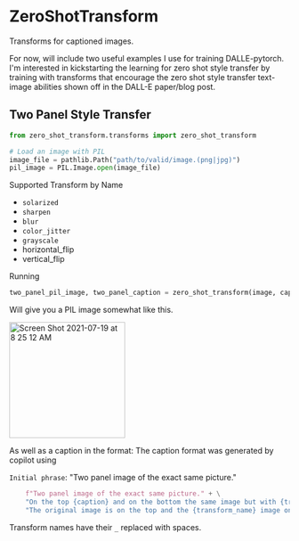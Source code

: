 # ZeroShotTransform

Transforms for captioned images.

For now, will include two useful examples I use for training DALLE-pytorch.
I'm interested in kickstarting the learning for zero shot style transfer 
by training with transforms that encourage the zero shot style transfer 
text-image abilities shown off in the DALL-E paper/blog post.

## Two Panel Style Transfer
 ```python
from zero_shot_transform.transforms import zero_shot_transform

# Load an image with PIL
image_file = pathlib.Path("path/to/valid/image.(png|jpg)")
pil_image = PIL.Image.open(image_file)
```

Supported Transform by Name
  - `solarized`
  - `sharpen`
  - `blur`
  - `color_jitter`
  - `grayscale`
  - horizontal_flip
  - vertical_flip

Running 
```python
two_panel_pil_image, two_panel_caption = zero_shot_transform(image, caption="", p=0.5, transform_to_apply="grayscale")
```

Will give you a PIL image somewhat like this.

<img width="208" alt="Screen Shot 2021-07-19 at 8 25 12 AM" src="https://user-images.githubusercontent.com/3994972/126166845-11a7ce50-c9eb-44aa-81da-0b451cc1363b.png">

As well as a caption in the format:
The caption format was generated by copilot using

`Initial phrase`: "Two panel image of the exact same picture."


```python
    f"Two panel image of the exact same picture." + \
    "On the top {caption} and on the bottom the same image but with {transform_name} applied." + \
    "The original image is on the top and the {transform_name} image on the bottom. The caption is {caption}."
```
Transform names have their `_` replaced with spaces.
